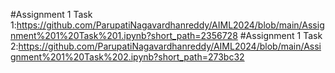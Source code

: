 #Assignment 1 Task 1:https://github.com/ParupatiNagavardhanreddy/AIML2024/blob/main/Assignment%201%20Task%201.ipynb?short_path=2356728
#Assignment 1 Task 2:https://github.com/ParupatiNagavardhanreddy/AIML2024/blob/main/Assignment%201%20Task%202.ipynb?short_path=273bc32

